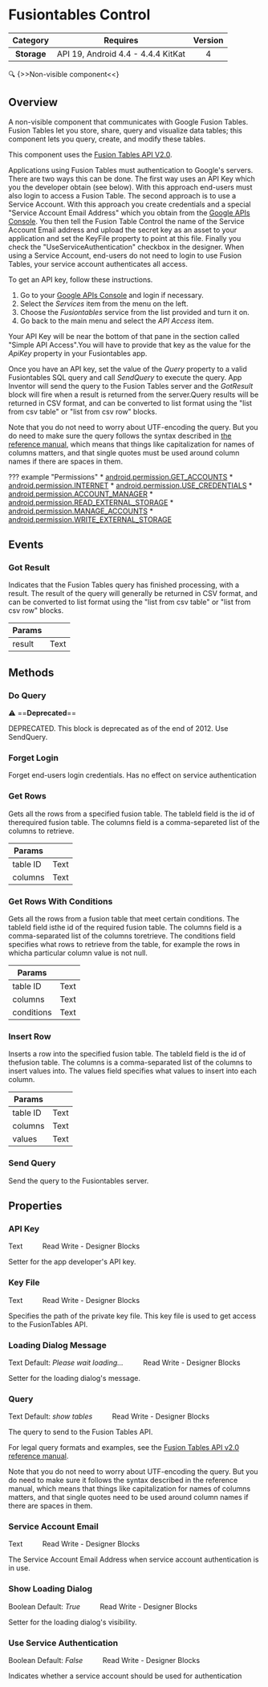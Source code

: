 # Fusiontables Control

| Category | Requires | Version |
|:--------:|:-------:|:--------:|
|**Storage**|<span class="chip chip-any">API 19, Android 4.4 - 4.4.4 KitKat</span>|<span class="chip chip-number">4</span>|

:mag: {>>Non-visible component<<}

## Overview

A non-visible component that communicates with Google Fusion Tables. Fusion Tables let you store, share, query and visualize data tables; this component lets you query, create, and modify these tables.

 

This component uses the <a href="https://developers.google.com/fusiontables/docs/v2/getting_started" target="_blank">Fusion Tables API V2.0</a>. 

Applications using Fusion Tables must authentication to Google's servers. There are two ways this can be done. The first way uses an API Key which you the developer obtain (see below). With this approach end-users must also login to access a Fusion Table. The second approach is to use a Service Account. With this approach you create credentials and a special "Service Account Email Address" which you obtain from the <a href="https://code.google.com/apis/console/" target="_blank">Google APIs Console</a>. You then tell the Fusion Table Control the name of the Service Account Email address and upload the secret key as an asset to your application and set the KeyFile property to point at this file. Finally you check the "UseServiceAuthentication" checkbox in the designer. When using a Service Account, end-users do not need to login to use Fusion Tables, your service account authenticates all access.

 

To get an API key, follow these instructions.

 

1.   Go to your <a href="https://code.google.com/apis/console/" target="_blank">Google APIs Console</a> and login if necessary.
2.   Select the _Services_ item from the menu on the left.
3.   Choose the _Fusiontables_ service from the list provided and turn it on.
4.   Go back to the main menu and select the _API Access_ item. 

Your API Key will be near the bottom of that pane in the section called "Simple API Access".You will have to provide that key as the value for the _ApiKey_ property in your Fusiontables app.

Once you have an API key, set the value of the _Query_ property to a valid Fusiontables SQL query and call _SendQuery_ to execute the query. App Inventor will send the query to the Fusion Tables server and the _GotResult_ block will fire when a result is returned from the server.Query results will be returned in CSV format, and can be converted to list format using the "list from csv table" or "list from csv row" blocks.

Note that you do not need to worry about UTF-encoding the query. But you do need to make sure the query follows the syntax described in <a href="https://developers.google.com/fusiontables/docs/v2/getting_started" target="_blank">the reference manual</a>, which means that things like capitalization for names of columns matters, and that single quotes must be used around column names if there are spaces in them.

??? example "Permissions"
    * [android.permission.GET_ACCOUNTS](https://developer.android.com/reference/android/Manifest.permission.html#GET_ACCOUNTS)
    * [android.permission.INTERNET](https://developer.android.com/reference/android/Manifest.permission.html#INTERNET)
    * [android.permission.USE_CREDENTIALS](https://developer.android.com/reference/android/Manifest.permission.html#USE_CREDENTIALS)
    * [android.permission.ACCOUNT_MANAGER](https://developer.android.com/reference/android/Manifest.permission.html#ACCOUNT_MANAGER)
    * [android.permission.READ_EXTERNAL_STORAGE](https://developer.android.com/reference/android/Manifest.permission.html#READ_EXTERNAL_STORAGE)
    * [android.permission.MANAGE_ACCOUNTS](https://developer.android.com/reference/android/Manifest.permission.html#MANAGE_ACCOUNTS)
    * [android.permission.WRITE_EXTERNAL_STORAGE](https://developer.android.com/reference/android/Manifest.permission.html#WRITE_EXTERNAL_STORAGE)


## Events

### Got Result

Indicates that the Fusion Tables query has finished processing, with a result. The result of the query will generally be returned in CSV format, and can be converted to list format using the "list from csv table" or "list from csv row" blocks.

<div class="block" ai2-block="event" not-rendered="true" value="%7B%22componentName%22:%20%22Fusiontables%20Control%22,%20%22name%22:%20%22Got%20Result%22,%20%22params%22:%20%5B%22result%22%5D%7D"></div>

| Params | []() |
|--------|------|
|result|<span class="chip chip-text">Text</span>|


## Methods

### Do Query

:warning: ==**Deprecated**==

DEPRECATED. This block is deprecated as of the end of 2012. Use SendQuery.

<div class="block" ai2-block="method" not-rendered="true" value="%7B%22componentName%22:%20%22Fusiontables%20Control%22,%20%22name%22:%20%22Do%20Query%22,%20%22output%22:%20false,%20%22params%22:%20%5B%5D%7D"></div>


### Forget Login

Forget end-users login credentials. Has no effect on service authentication

<div class="block" ai2-block="method" not-rendered="true" value="%7B%22componentName%22:%20%22Fusiontables%20Control%22,%20%22name%22:%20%22Forget%20Login%22,%20%22output%22:%20false,%20%22params%22:%20%5B%5D%7D"></div>


### Get Rows

Gets all the rows from a specified fusion table. The tableId field is the id of therequired fusion table. The columns field is a comma-separeted list of the columns to retrieve.

<div class="block" ai2-block="method" not-rendered="true" value="%7B%22componentName%22:%20%22Fusiontables%20Control%22,%20%22name%22:%20%22Get%20Rows%22,%20%22output%22:%20false,%20%22params%22:%20%5B%22table%20ID%22,%20%22columns%22%5D%7D"></div>


| Params | []() |
|--------|------|
|table ID|<span class="chip chip-text">Text</span>|
|columns|<span class="chip chip-text">Text</span>|


### Get Rows With Conditions

Gets all the rows from a fusion table that meet certain conditions. The tableId field isthe id of the required fusion table. The columns field is a comma-separated list of the columns toretrieve. The conditions field specifies what rows to retrieve from the table, for example the rows in whicha particular column value is not null.

<div class="block" ai2-block="method" not-rendered="true" value="%7B%22componentName%22:%20%22Fusiontables%20Control%22,%20%22name%22:%20%22Get%20Rows%20With%20Conditions%22,%20%22output%22:%20false,%20%22params%22:%20%5B%22table%20ID%22,%20%22columns%22,%20%22conditions%22%5D%7D"></div>


| Params | []() |
|--------|------|
|table ID|<span class="chip chip-text">Text</span>|
|columns|<span class="chip chip-text">Text</span>|
|conditions|<span class="chip chip-text">Text</span>|


### Insert Row

Inserts a row into the specified fusion table. The tableId field is the id of thefusion table. The columns is a comma-separated list of the columns to insert values into. The values field specifies what values to insert into each column.

<div class="block" ai2-block="method" not-rendered="true" value="%7B%22componentName%22:%20%22Fusiontables%20Control%22,%20%22name%22:%20%22Insert%20Row%22,%20%22output%22:%20false,%20%22params%22:%20%5B%22table%20ID%22,%20%22columns%22,%20%22values%22%5D%7D"></div>


| Params | []() |
|--------|------|
|table ID|<span class="chip chip-text">Text</span>|
|columns|<span class="chip chip-text">Text</span>|
|values|<span class="chip chip-text">Text</span>|


### Send Query

Send the query to the Fusiontables server.

<div class="block" ai2-block="method" not-rendered="true" value="%7B%22componentName%22:%20%22Fusiontables%20Control%22,%20%22name%22:%20%22Send%20Query%22,%20%22output%22:%20false,%20%22params%22:%20%5B%5D%7D"></div>


## Properties

### API Key

<span class="chip chip-text">Text</span><span style="user-select: none;">&nbsp;&nbsp;&nbsp;&nbsp;&nbsp;&nbsp;&nbsp;&nbsp;&nbsp;&nbsp;</span><span class="chip chip-rw">Read</span><span style="user-select: none;">&nbsp;</span><span class="chip chip-rw">Write</span><span style="user-select: none;">&nbsp;</span>-<span style="user-select: none;">&nbsp;</span><span class="chip chip-bd">Designer</span><span style="user-select: none;">&nbsp;</span><span class="chip chip-bd">Blocks</span><span style="user-select: none;">&nbsp;</span>

Setter for the app developer's API key.

<div class="block" ai2-block="property" not-rendered="true" value="%7B%22componentName%22:%20%22Fusiontables%20Control%22,%20%22name%22:%20%22API%20Key%22,%20%22getter%22:%20true%7D"></div>
<div class="block" ai2-block="property" not-rendered="true" value="%7B%22componentName%22:%20%22Fusiontables%20Control%22,%20%22name%22:%20%22API%20Key%22,%20%22getter%22:%20false%7D"></div>


### Key File

<span class="chip chip-text">Text</span><span style="user-select: none;">&nbsp;&nbsp;&nbsp;&nbsp;&nbsp;&nbsp;&nbsp;&nbsp;&nbsp;&nbsp;</span><span class="chip chip-rw">Read</span><span style="user-select: none;">&nbsp;</span><span class="chip chip-rw">Write</span><span style="user-select: none;">&nbsp;</span>-<span style="user-select: none;">&nbsp;</span><span class="chip chip-bd">Designer</span><span style="user-select: none;">&nbsp;</span><span class="chip chip-bd">Blocks</span><span style="user-select: none;">&nbsp;</span>

Specifies the path of the private key file. This key file is used to get access to the FusionTables API.

<div class="block" ai2-block="property" not-rendered="true" value="%7B%22componentName%22:%20%22Fusiontables%20Control%22,%20%22name%22:%20%22Key%20File%22,%20%22getter%22:%20true%7D"></div>
<div class="block" ai2-block="property" not-rendered="true" value="%7B%22componentName%22:%20%22Fusiontables%20Control%22,%20%22name%22:%20%22Key%20File%22,%20%22getter%22:%20false%7D"></div>


### Loading Dialog Message

<span class="chip chip-text">Text</span><span style="user-select: none;">&nbsp;</span><span class="chip chip-text">Default: <i>Please wait loading...</i></span><span style="user-select: none;">&nbsp;&nbsp;&nbsp;&nbsp;&nbsp;&nbsp;&nbsp;&nbsp;&nbsp;&nbsp;</span><span class="chip chip-rw">Read</span><span style="user-select: none;">&nbsp;</span><span class="chip chip-rw">Write</span><span style="user-select: none;">&nbsp;</span>-<span style="user-select: none;">&nbsp;</span><span class="chip chip-bd">Designer</span><span style="user-select: none;">&nbsp;</span><span class="chip chip-bd">Blocks</span><span style="user-select: none;">&nbsp;</span>

Setter for the loading dialog's message.

<div class="block" ai2-block="property" not-rendered="true" value="%7B%22componentName%22:%20%22Fusiontables%20Control%22,%20%22name%22:%20%22Loading%20Dialog%20Message%22,%20%22getter%22:%20true%7D"></div>
<div class="block" ai2-block="property" not-rendered="true" value="%7B%22componentName%22:%20%22Fusiontables%20Control%22,%20%22name%22:%20%22Loading%20Dialog%20Message%22,%20%22getter%22:%20false%7D"></div>


### Query

<span class="chip chip-text">Text</span><span style="user-select: none;">&nbsp;</span><span class="chip chip-text">Default: <i>show tables</i></span><span style="user-select: none;">&nbsp;&nbsp;&nbsp;&nbsp;&nbsp;&nbsp;&nbsp;&nbsp;&nbsp;&nbsp;</span><span class="chip chip-rw">Read</span><span style="user-select: none;">&nbsp;</span><span class="chip chip-rw">Write</span><span style="user-select: none;">&nbsp;</span>-<span style="user-select: none;">&nbsp;</span><span class="chip chip-bd">Designer</span><span style="user-select: none;">&nbsp;</span><span class="chip chip-bd">Blocks</span><span style="user-select: none;">&nbsp;</span>

The query to send to the Fusion Tables API. 

For legal query formats and examples, see the <a href="https://developers.google.com/fusiontables/docs/v2/getting_started" target="_blank">Fusion Tables API v2.0 reference manual</a>.

 

Note that you do not need to worry about UTF-encoding the query. But you do need to make sure it follows the syntax described in the reference manual, which means that things like capitalization for names of columns matters, and that single quotes need to be used around column names if there are spaces in them.

<div class="block" ai2-block="property" not-rendered="true" value="%7B%22componentName%22:%20%22Fusiontables%20Control%22,%20%22name%22:%20%22Query%22,%20%22getter%22:%20true%7D"></div>
<div class="block" ai2-block="property" not-rendered="true" value="%7B%22componentName%22:%20%22Fusiontables%20Control%22,%20%22name%22:%20%22Query%22,%20%22getter%22:%20false%7D"></div>


### Service Account Email

<span class="chip chip-text">Text</span><span style="user-select: none;">&nbsp;&nbsp;&nbsp;&nbsp;&nbsp;&nbsp;&nbsp;&nbsp;&nbsp;&nbsp;</span><span class="chip chip-rw">Read</span><span style="user-select: none;">&nbsp;</span><span class="chip chip-rw">Write</span><span style="user-select: none;">&nbsp;</span>-<span style="user-select: none;">&nbsp;</span><span class="chip chip-bd">Designer</span><span style="user-select: none;">&nbsp;</span><span class="chip chip-bd">Blocks</span><span style="user-select: none;">&nbsp;</span>

The Service Account Email Address when service account authentication is in use.

<div class="block" ai2-block="property" not-rendered="true" value="%7B%22componentName%22:%20%22Fusiontables%20Control%22,%20%22name%22:%20%22Service%20Account%20Email%22,%20%22getter%22:%20true%7D"></div>
<div class="block" ai2-block="property" not-rendered="true" value="%7B%22componentName%22:%20%22Fusiontables%20Control%22,%20%22name%22:%20%22Service%20Account%20Email%22,%20%22getter%22:%20false%7D"></div>


### Show Loading Dialog

<span class="chip chip-boolean">Boolean</span><span style="user-select: none;">&nbsp;</span><span class="chip chip-boolean">Default: <i>True</i></span><span style="user-select: none;">&nbsp;&nbsp;&nbsp;&nbsp;&nbsp;&nbsp;&nbsp;&nbsp;&nbsp;&nbsp;</span><span class="chip chip-rw">Read</span><span style="user-select: none;">&nbsp;</span><span class="chip chip-rw">Write</span><span style="user-select: none;">&nbsp;</span>-<span style="user-select: none;">&nbsp;</span><span class="chip chip-bd">Designer</span><span style="user-select: none;">&nbsp;</span><span class="chip chip-bd">Blocks</span><span style="user-select: none;">&nbsp;</span>

Setter for the loading dialog's visibility.

<div class="block" ai2-block="property" not-rendered="true" value="%7B%22componentName%22:%20%22Fusiontables%20Control%22,%20%22name%22:%20%22Show%20Loading%20Dialog%22,%20%22getter%22:%20true%7D"></div>
<div class="block" ai2-block="property" not-rendered="true" value="%7B%22componentName%22:%20%22Fusiontables%20Control%22,%20%22name%22:%20%22Show%20Loading%20Dialog%22,%20%22getter%22:%20false%7D"></div>


### Use Service Authentication

<span class="chip chip-boolean">Boolean</span><span style="user-select: none;">&nbsp;</span><span class="chip chip-boolean">Default: <i>False</i></span><span style="user-select: none;">&nbsp;&nbsp;&nbsp;&nbsp;&nbsp;&nbsp;&nbsp;&nbsp;&nbsp;&nbsp;</span><span class="chip chip-rw">Read</span><span style="user-select: none;">&nbsp;</span><span class="chip chip-rw">Write</span><span style="user-select: none;">&nbsp;</span>-<span style="user-select: none;">&nbsp;</span><span class="chip chip-bd">Designer</span><span style="user-select: none;">&nbsp;</span><span class="chip chip-bd">Blocks</span><span style="user-select: none;">&nbsp;</span>

Indicates whether a service account should be used for authentication

<div class="block" ai2-block="property" not-rendered="true" value="%7B%22componentName%22:%20%22Fusiontables%20Control%22,%20%22name%22:%20%22Use%20Service%20Authentication%22,%20%22getter%22:%20true%7D"></div>
<div class="block" ai2-block="property" not-rendered="true" value="%7B%22componentName%22:%20%22Fusiontables%20Control%22,%20%22name%22:%20%22Use%20Service%20Authentication%22,%20%22getter%22:%20false%7D"></div>
